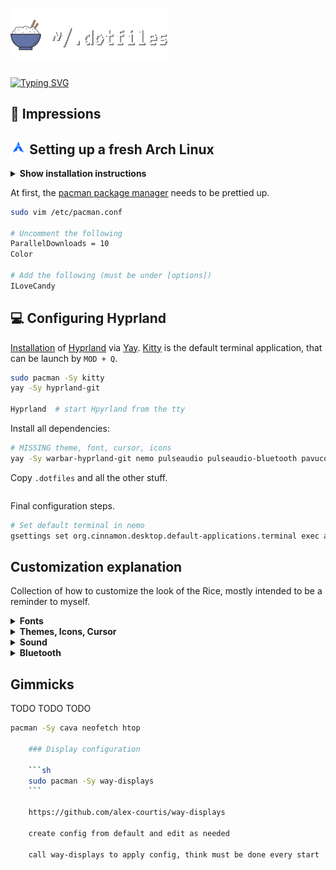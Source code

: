 # <img src="assets/header.png" alt="launcher" width="50%"/>

<a href="https://git.io/typing-svg"><img src="https://readme-typing-svg.demolab.com?font=Fira+Code&pause=1000&color=F7D924&center=true&vCenter=true&width=435&lines=work+in+progress+..." alt="Typing SVG" /></a>

## 🎨 Impressions

## <img src="assets/arch-linux.png" alt="launcher" width="5%"/> Setting up a fresh Arch Linux

<details><summary><b>Show installation instructions</b></summary>

<br>

After booting into the Live Environment use [archinstall](https://wiki.archlinux.org/title/archinstall) or do it manually with the [installation guide](https://wiki.archlinux.org/title/installation_guide).

```sh
pacman -Sy archlinux-keyring
pacman -Sy archinstall

archinstall

# Configure your installation and proceed.
```

After rebooting and logging into your user, a [AUR Helper](https://wiki.archlinux.org/title/AUR_helpers) must be installed. Here, we use [Yay](https://aur.archlinux.org/packages/yay).

```sh
sudo pacman -S base-devel git vim
cd /opt
sudo git clone https://aur.archlinux.org/yay.git
sudo chown -R USERNAME:USERNAME ./yay
cd yay
makepkg -si
```

</details>

At first, the [pacman package manager](https://wiki.archlinux.org/title/pacman) needs to be prettied up.

```sh
sudo vim /etc/pacman.conf

# Uncomment the following
ParallelDownloads = 10
Color

# Add the following (must be under [options])
ILoveCandy
```

## 💻 Configuring Hyprland

[Installation](https://wiki.hyprland.org/Getting-Started/Installation/) of [Hyprland](https://hyprland.org/) via [Yay](https://aur.archlinux.org/packages/yay). [Kitty](https://sw.kovidgoyal.net/kitty/) is the default terminal application, that can be launch by `MOD + Q`.

```sh
sudo pacman -Sy kitty
yay -Sy hyprland-git

Hyprland  # start Hpyrland from the tty
```

Install all dependencies:

```sh
# MISSING theme, font, cursor, icons
yay -Sy warbar-hyprland-git nemo pulseaudio pulseaudio-bluetooth pavucontrol fish alacritty tree exa neovim
```

Copy `.dotfiles` and all the other stuff.

```sh

```

Final configuration steps.

```sh
# Set default terminal in nemo
gsettings set org.cinnamon.desktop.default-applications.terminal exec alacritty
```


## Customization explanation

Collection of how to customize the look of the Rice, mostly intended to be a reminder to myself.

<details><summary><b>Fonts</b></summary>

Fonts can be installed via [Yay](https://aur.archlinux.org/packages/yay) directly from the [AUR](https://aur.archlinux.org/). For example: [Split Package Details - nerd-fonts (any)](https://archlinux.org/packages/community/any/nerd-fonts/)

```sh
yay -Sy otf-cascadia-code-nerd
fc-cache -v  # to update fonts.
```

Installed fonts can be found via

```sh
[toni@archlinux ~]$ fc-list | grep Cas*
/u/s/f/O/Caskaydia Cove Nerd Font Complete Bold Italic.otf: CaskaydiaCove Nerd Font:style=Bold Italic
```

> **CaskaydiaCove Nerd Font** is th name of the font, that needs to be used in configuration files.

</details>

<details><summary><b>Themes, Icons, Cursor</b></summary>

The `/scripts/apply_theme.sh` from this repo can be used to apply a downloaded theme.

```sh
yay -Sy plank-theme-tokyo-night

sh /scripts/apply_theme.sh theme list  # shows all installed themes
sh /scripts/apply_theme.sh theme THEME-NAME
```

</details>

<details><summary><b>Sound</b></summary>

Getting sound set up:

```sh
sudo pacman -Syu pulseaudio pulseaudio-bluetooth pavucontrol
pulseaudio --start
```

> Use `pavucontrol` to start PulseAudio GUI.

</details>

<details><summary><b>Bluetooth</b></summary>

How to configure Bluetooth:

```sh
pacman -Syu bluez bluez-utils

lsmod | grep btusb  # check if bluetooth module is loaded (should appear on list)
modprobe btusb # exec if not loaded

systemctl enable bluetooth.service
```

```sh
bluetoothctl

power on
agent on  # automatically connect trusted devices
default-agent

scan on
devices

trust <MAC-ADDRESS>  # tab completion :)
pair <MAC-ADDRESS>
connect <MAC-ADDRESS>
```

Enable autostart bluetooth by uncommenting AutoEnable=true in

```sh
vim /etc/bluetooth/main.conf
```

</details>



## Gimmicks
TODO TODO TODO
```sh
pacman -Sy cava neofetch htop

    ### Display configuration 

    ```sh
    sudo pacman -Sy way-displays
    ```

    https://github.com/alex-courtis/way-displays

    create config from default and edit as needed

    call way-displays to apply config, think must be done every start
